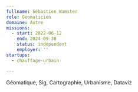 ```yaml
---
fullname: Sébastien Wamster
role: Géomaticien
domaine: Autre
missions:
  - start: 2022-06-12
    end: 2024-09-30
    status: independent
    employer: ''
startups:
  - chauffage-urbain

---
```


Géomatique, Sig, Cartographie, Urbanisme, Dataviz

